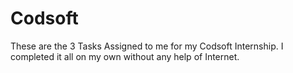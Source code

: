# Codsoft

These are the 3 Tasks Assigned to me for my Codsoft Internship.
I completed it all on my own without any help of Internet.
